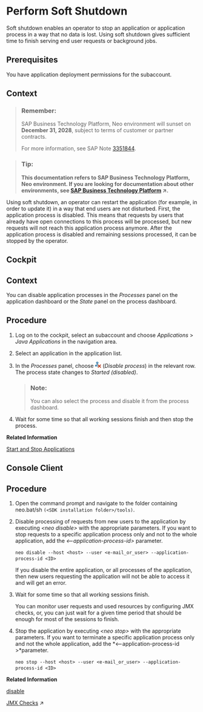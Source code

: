 <!-- loio17e8e9622e63434a880f322f75db3e8e -->

# Perform Soft Shutdown

Soft shutdown enables an operator to stop an application or application process in a way that no data is lost. Using soft shutdown gives sufficient time to finish serving end user requests or background jobs.



## Prerequisites

You have application deployment permissions for the subaccount.



## Context

> ### Remember:  
> SAP Business Technology Platform, Neo environment will sunset on **December 31, 2028**, subject to terms of customer or partner contracts.
> 
> For more information, see SAP Note [3351844](https://me.sap.com/notes/3351844).

> ### Tip:  
> **This documentation refers to SAP Business Technology Platform, Neo environment. If you are looking for documentation about other environments, see [SAP Business Technology Platform](https://help.sap.com/viewer/65de2977205c403bbc107264b8eccf4b/Cloud/en-US/6a2c1ab5a31b4ed9a2ce17a5329e1dd8.html "SAP Business Technology Platform (SAP BTP) is an integrated offering comprised of four technology portfolios: database and data management, application development and integration, analytics, and intelligent technologies. The platform offers users the ability to turn data into business value, compose end-to-end business processes, and build and extend SAP applications quickly.") :arrow_upper_right:.**

Using soft shutdown, an operator can restart the application \(for example, in order to update it\) in a way that end users are not disturbed. First, the application process is disabled. This means that requests by users that already have open connections to this process will be processed, but new requests will not reach this application process anymore. After the application process is disabled and remaining sessions processed, it can be stopped by the operator.

<a name="task_wxl_w4g_nn"/>

<!-- task\_wxl\_w4g\_nn -->

## Cockpit



## Context

You can disable application processes in the *Processes* panel on the application dashboard or the *State* panel on the process dashboard.



<a name="task_wxl_w4g_nn__steps_w2n_cc5_kn"/>

## Procedure

1.  Log on to the cockpit, select an subaccount and choose *Applications* \> *Java Applications* in the navigation area.

2.  Select an application in the application list.

3.  In the *Processes* panel, choose ![](images/Disable_Icon_5a8e636.png) \(*Disable process*\) in the relevant row. The process state changes to *Started \(disabled\)*.

    > ### Note:  
    > You can also select the process and disable it from the process dashboard.

4.  Wait for some time so that all working sessions finish and then stop the process.


**Related Information**  


[Start and Stop Applications](start-and-stop-applications-7612f03.md "You can directly start, stop, and undeploy applications, as well as start, stop, and disable individual application processes.")

<a name="task_rn4_5sx_4n"/>

<!-- task\_rn4\_5sx\_4n -->

## Console Client



<a name="task_rn4_5sx_4n__steps_x44_5sx_4n"/>

## Procedure

1.  Open the command prompt and navigate to the folder containing neo.bat/sh `(<SDK installation folder>/tools)`.

2.  Disable processing of requests from new users to the application by executing *<neo disable\>* with the appropriate parameters. If you want to stop requests to a specific application process only and not to the whole application, add the *<--application-process-id\>* parameter.

    ```
    neo disable --host <host> --user <e-mail_or_user> --application-process-id <ID>
    ```

    If you disable the entire application, or all processes of the application, then new users requesting the application will not be able to access it and will get an error.

3.  Wait for some time so that all working sessions finish.

    You can monitor user requests and used resources by configuring JMX checks, or, you can just wait for a given time period that should be enough for most of the sessions to finish.

4.  Stop the application by executing *<neo stop\>* with the appropriate parameters. If you want to terminate a specific application process only and not the whole application, add the *<--application-process-id \>*parameter.

    ```
    neo stop --host <host> --user <e-mail_or_user> --application-process-id <ID> 
    ```


**Related Information**  


[disable](disable-59fedc1.md "This command stops the creation of new connections to an application or application process, but keeps the already running sessions alive. You can check if an application or application process has been disabled by executing the status command.")

[JMX Checks](https://help.sap.com/viewer/64f7d2b06c6b40a9b3097860c5930641/Cloud/en-US/ef5c05a713154945b347f87b54446c2b.html "Registering JMX checks for SAP Monitoring service allows alerting on any metric that is based on JMX MBean attribute.") :arrow_upper_right:

